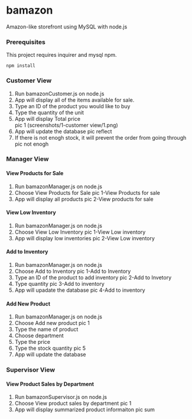 # bamazon

Amazon-like storefront using MySQL with node.js

### Prerequisites

This project requires inquirer and mysql npm.

```
npm install
```

### Customer View

1. Run bamazonCustomer.js on node.js
2. App will display all of the items available for sale.
3. Type an ID of the product you would like to buy
4. Type the quantity of the unit
5. App will display Total price  
pic 1
(screenshots/1-customer view/1.png)
6. App will update the database
pic reflect
7. If there is not enogh stock, it will prevent the order from going through
pic not enogh

### Manager View

#### View Products for Sale

1. Run bamazonManager.js on node.js
2. Choose View Products for Sale
pic 1-View Products for sale
3. App will display all products
pic 2-View products for sale

#### View Low Inventory

1. Run bamazonManager.js on node.js
2. Choose View Low Inventory
pic 1-View Low inventory
3. App will display low inventories
pic 2-View Low inventory

#### Add to Inventory

1. Run bamazonManager.js on node.js
2. Choose Add to Inventory
pic 1-Add to Inventory
3. Type an ID of the product to add inventory
pic 2-Add to Invetory
4. Type quantity
pic 3-Add to inventory
5. App will upadate the database
pic 4-Add to inventory

#### Add New Product

1. Run bamazonManager.js on node.js
2. Choose Add new product
pic 1
3. Type the name of product
4. Choose department
5. Type the price
6. Type the stock quantity
pic 5
7. App will update the database

### Supervisor View

#### View Product Sales by Department

1. Run bamazonSupervisor.js on node.js
2. Choose View product sales by department
pic 1
3. App will display summarized product informaiton
pic sum